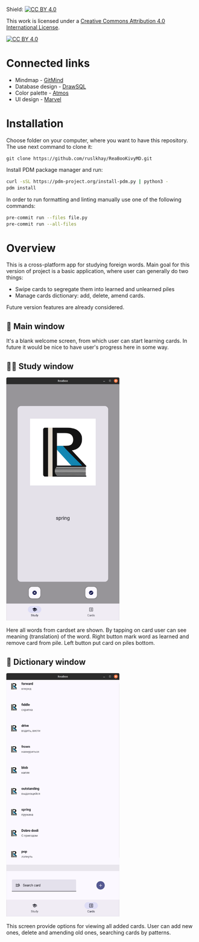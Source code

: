 Shield: [![CC BY 4.0][cc-by-shield]][cc-by]

This work is licensed under a
[Creative Commons Attribution 4.0 International License][cc-by].

[![CC BY 4.0][cc-by-image]][cc-by]

[cc-by]: http://creativecommons.org/licenses/by/4.0/
[cc-by-image]: https://i.creativecommons.org/l/by/4.0/88x31.png
[cc-by-shield]: https://img.shields.io/badge/License-CC%20BY%204.0-lightgrey.svg

# Connected links

* Mindmap - [GitMind](https://gitmind.com/app/docs/mkgt1xiu)
* Database design - [DrawSQL](https://drawsql.app/teams/pupsy/diagrams/reaboo)
* Color palette - [Atmos](https://app.atmos.style/66c371d6cdbfbc09b873f826)
* UI design - [Marvel](https://marvelapp.com/project/7011111)


# Installation

Choose folder on your computer, where you want to have this repository. 
The use next command to clone it:

```
git clone https://github.com/ruslkhay/ReaBooKivyMD.git
```

Install PDM package manager and run:

```bash
curl -sSL https://pdm-project.org/install-pdm.py | python3 -
pdm install
```

In order to run formatting and linting manually use one of the following commands:

```bash
pre-commit run --files file.py
pre-commit run --all-files
```


# Overview

This is a cross-platform app for studying foreign words. 
Main goal for this version of project is a basic application, where user can generally do two things:
- Swipe cards to segregate them into learned and unlearned piles
- Manage cards dictionary: add, delete, amend cards.

Future version features are already considered.

## :door: Main window

It's a blank welcome screen, from which user can start learning cards.
In future it would be nice to have user's progress here in some way.

## :technologist: Study window
<img src='source/_static/study.png' width='300'>

Here all words from cardset are shown. By tapping on card user can see meaning (translation) of the word. 
Right button mark word as learned and remove card from pile.
Left button put card on piles bottom.

## :memo: Dictionary window
<img src='source/_static/dict_list.png' width='300'>

This screen provide options for viewing all added cards. User can add new ones, delete and amending old ones, searching cards by patterns.